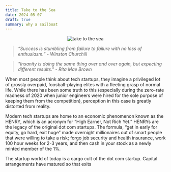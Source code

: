 ```yaml
---
title: Take to the Sea
date: 2024-05-07
draft: true
summary: why a sailboat
---
```


<figure style="margin:auto; text-align:center; width: 80%;">
	<img src="https://i.gifer.com/M2E.gif" alt="take to the sea"/>
</figure>

> _“Success is stumbling from failure to failure with no loss of enthusiasm.” -  Winston Churchill_

> _"Insanity is doing the same thing over and over again, but expecting different results." - Rita Mae Brown_

When most people think about tech startups, they imagine a privileged lot of grossly overpaid, foosball-playing elites with a fleeting grasp of normal life. While there has been some truth to this (especially during the zero-rate madness of 2020 when junior engineers were hired for the sole purpose of keeping them from the competition), perception in this case is greatly distorted from reality. 

Modern tech startups are home to an economic phenomenon known as the HENRY, which is an acronym for “High Earner, Not Rich Yet.” HENRYs are the legacy of the original dot com startups. The formula, “get in early for equity, go hard, exit huge” made overnight millionaires out of smart people that were willing to take a risk; forgo job security and health insurance, work 100 hour weeks for 2-3 years, and then cash in your stock as a newly minted member of the 1%. 

The startup world of today is a cargo cult of the dot com startup. Capital arrangements have matured so that exits 


<!--stackedit_data:
eyJoaXN0b3J5IjpbODUwMzE2ODU1LC0xMjE1OTUyNTk5LDEzMT
U3MzgyMzIsNzUxNzkyMTU2LC0xOTE4MTg0MzUxLDg3MTQwMDUy
LDEyNDc0NTUwNTcsMjAwNzYyOTE4MywtMTM2MTYxMjMwNCwxOD
YwNjcyNjA3XX0=
-->